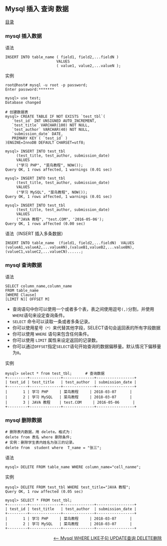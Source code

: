 ## Mysql 插入 查询 数据

<a href="README.md">目录</a>

### mysql 插入数据

语法

```mysql
INSERT INTO table_name ( field1, field2,...fieldN )
                       VALUES
                       ( value1, value2,...valueN );
```

实例

```mysql
root@host# mysql -u root -p password;
Enter password:*******

mysql> use test;
Database changed

# 创建数据表
mysql> CREATE TABLE IF NOT EXISTS `test_tbl`(
   `test_id` INT UNSIGNED AUTO_INCREMENT,
   `test_title` VARCHAR(100) NOT NULL,
   `test_author` VARCHAR(40) NOT NULL,
   `submission_date` DATE,
   PRIMARY KEY ( `test_id` )
)ENGINE=InnoDB DEFAULT CHARSET=utf8;

mysql> INSERT INTO test_tbl
     (test_title, test_author, submission_date)
     VALUES
     ("学习 PHP", "菜鸟教程", NOW());
Query OK, 1 rows affected, 1 warnings (0.01 sec)

mysql> INSERT INTO test_tbl
     (test_title, test_author, submission_date)
     VALUES
     ("学习 MySQL", "菜鸟教程", NOW());
Query OK, 1 rows affected, 1 warnings (0.01 sec)

mysql> INSERT INTO test_tbl
     (test_title, test_author, submission_date)
     VALUES
     ("JAVA 教程", "test.COM", '2016-05-06');
Query OK, 1 rows affected (0.00 sec)

```

语法（INSERT 插入多条数据）

```mysql
INSERT INTO table_name  (field1, field2,...fieldN)  VALUES  (valueA1,valueA2,...valueAN),(valueB1,valueB2,...valueBN),(valueC1,valueC2,...valueCN)......;
```


### mysql 查询数据

语法

```mysql
SELECT column_name,column_name
FROM table_name
[WHERE Clause]
[LIMIT N][ OFFSET M]
```

* 查询语句中你可以使用一个或者多个表，表之间使用逗号`(,)`分割，并使用`WHERE`语句来设定查询条件。
* `SELECT` 命令可以读取一条或者多条记录。
* 你可以使用星号`（*）`来代替其他字段，SELECT语句会返回表的所有字段数据
* 你可以使用 `WHERE` 语句来包含任何条件。
* 你可以使用 `LIMIT` 属性来设定返回的记录数。
* 你可以通过`OFFSET`指定`SELECT`语句开始查询的数据偏移量。默认情况下偏移量为`0`。

实例

```mysql
mysql> select * from test_tbl; 		# 查询数据
+---------+--------------+--------------+-----------------+
| test_id | test_title   | test_author  | submission_date |
+---------+--------------+--------------+-----------------+
|       1 | 学习 PHP     | 菜鸟教程     | 2018-03-07      |
|       2 | 学习 MySQL   | 菜鸟教程     | 2018-03-07      |
|       3 | JAVA 教程    | test.COM     | 2016-05-06      |
+---------+--------------+--------------+-----------------+
```


### mysql 删除数据

```mysql
# 删除表内数据，用 delete。格式为：
delete from 表名 where 删除条件;
# 实例：删除学生表内姓名为张三的记录。
delete from  student where  T_name = "张三";
```

语法

```mysql
mysql> DELETE FROM table_name WHERE column_name="cell_nanme";
```

实例

```mysql
mysql> DELETE FROM test_tbl WHERE test_title="JAVA 教程";
Query OK, 1 row affected (0.05 sec)

mysql> SELECT * FROM test_tbl;
+---------+--------------+--------------+-----------------+
| test_id | test_title   | test_author  | submission_date |
+---------+--------------+--------------+-----------------+
|       1 | 学习 PHP     | 菜鸟教程     | 2018-03-07      |
|       2 | 学习 MySQL   | 菜鸟教程     | 2018-03-07      |
+---------+--------------+--------------+-----------------+
```


<a href="where-like-update-delete.md" style="float: right;"><—— Mysql WHERE LIKE子句 UPDATE查询 DELETE删除</a>
